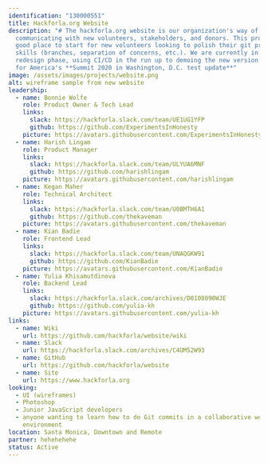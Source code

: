 ```yaml
---
identification: "130000551"
title: Hackforla.org Website
description: "# The hackforla.org website is our organization's way of
  communicating with new volunteers, stakeholders, and donors. This project is a
  good place to start for new volunteers looking to polish their git protocol
  skills (branches, separation of concerns, etc.). We are currently in a
  redesign phase, using CI/CD in the run up to demoing the new version at Code
  for America's **Summit 2020 in Washington, D.C. test update**"
image: /assets/images/projects/website.png
alt: wireframe sample from new website
leadership:
  - name: Bonnie Wolfe
    role: Product Owner & Tech Lead
    links:
      slack: https://hackforla.slack.com/team/UE1UG1YFP
      github: https://github.com/ExperimentsInHonesty
    picture: https://avatars.githubusercontent.com/ExperimentsInHonesty
  - name: Harish Lingam
    role: Product Manager
    links:
      slack: https://hackforla.slack.com/team/ULYUA6MNF
      github: https://github.com/harishlingam
    picture: https://avatars.githubusercontent.com/harishlingam
  - name: Kegan Maher
    role: Technical Architect
    links:
      slack: https://hackforla.slack.com/team/U0BMTH6A1
      github: https://github.com/thekaveman
    picture: https://avatars.githubusercontent.com/thekaveman
  - name: Kian Badie
    role: Frontend Lead
    links:
      slack: https://hackforla.slack.com/team/UNAQGKW91
      github: https://github.com/KianBadie
    picture: https://avatars.githubusercontent.com/KianBadie
  - name: Yulia Khisamutdinova
    role: Backend Lead
    links:
      slack: https://hackforla.slack.com/archives/D0108090WJE
      github: https://github.com/yulia-kh
    picture: https://avatars.githubusercontent.com/yulia-kh
links:
  - name: Wiki
    url: https://github.com/hackforla/website/wiki
  - name: Slack
    url: https://hackforla.slack.com/archives/C4UM52W93
  - name: GitHub
    url: https://github.com/hackforla/website
  - name: Site
    url: https://www.hackforla.org
looking:
  - UI (wireframes)
  - Photoshop
  - Junior JavaScript developers
  - anyone wanting to learn how to do Git commits in a collaborative work
    environment
location: Santa Monica, Downtown and Remote
partner: hehehehehe
status: Active
---
```

